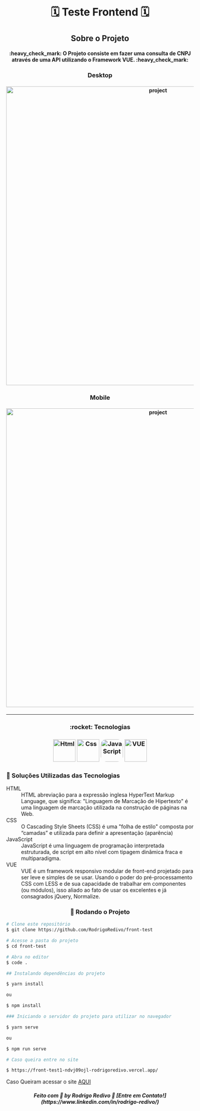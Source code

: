 <!-- ************************************* Title ********************************************* -->

###### <h1 align="center">🗓 Teste Frontend 🗓</h1>

<!-- ************************************* Project ********************************************* -->

<h2 align="center">Sobre o Projeto</h2>

<h4 align="center"> 
	:heavy_check_mark: O Projeto consiste em fazer uma consulta de CNPJ através de uma API utilizando o Framework VUE. :heavy_check_mark:
</h4>

<h3 align="center">Desktop</h3>
<h4 align="center">
	<img alt="project" title="Project" src="" width="800px" />
</h4>

<h3 align="center">Mobile</h3>
<h4 align="center">
	<img alt="project" title="Project" src="" width="800px" />
</h4>

---

<h3 align="center"> 
	:rocket: Tecnologias
</h3>

<h3 align="center">
  <img alt="Html" title="Html" src="https://cdn.pixabay.com/photo/2017/08/05/11/16/logo-2582748_960_720.png" width="60px" />
  <img alt="Css" title="Css" src="https://cdn.pixabay.com/photo/2017/08/05/11/16/logo-2582747_960_720.png" width="60px" />
  <img alt="JavaScript" title="JavaScript" src="https://images.vexels.com/media/users/3/166403/isolated/lists/a5a33bf3004830a2bd581e9fa65de660-icone-da-linguagem-de-programacao-javascript.png" width="60px" style="border-radius: 25%"/>
  <img alt="VUE" title="VUE" src="https://repository-images.githubusercontent.com/106262467/4cbe6700-41c9-11ea-8860-57668b5a0ec2" width="60px" />
</h3>

<h3>🔧 Soluções Utilizadas das Tecnologias</h3>
<dl>
	<dt>HTML</dt>
		<dd>HTML abreviação para a expressão inglesa HyperText Markup Language, que significa: "Linguagem de Marcação de Hipertexto" é uma linguagem de marcação utilizada na construção de páginas na Web. </dd>
	<dt>CSS</dt>
		<dd>O Cascading Style Sheets (CSS) é uma "folha de estilo" composta por “camadas” e utilizada para definir a apresentação (aparência)</dd>
	<dt>JavaScript</dt>
		<dd>JavaScript é uma linguagem de programação interpretada estruturada, de script em alto nível com tipagem dinâmica fraca e multiparadigma.</dd>
	<dt>VUE</dt>
		<dd>VUE é um framework responsivo modular de front-end projetado para ser leve e simples de se usar. Usando o poder do pré-processamento CSS com LESS e de sua capacidade de trabalhar em componentes (ou módulos), isso aliado ao fato de usar os excelentes e já consagrados jQuery, Normalize.</dd>
</dl>

<h3 align="center"> 🎲 Rodando o Projeto</h3>

```bash
# Clone este repositório
$ git clone https://github.com/RodrigoRedivo/front-test

# Acesse a pasta do projeto
$ cd front-test

# Abra no editor
$ code .

## Instalando dependências do projeto

$ yarn install

ou

$ npm install

### Iniciando o servidor do projeto para utilizar no navegador

$ yarn serve

ou

$ npm run serve

# Caso queira entre no site

$ https://front-test1-ndvj09ojl-rodrigoredivo.vercel.app/
```

Caso Queiram acessar o site <a href="https://front-test1-ndvj09ojl-rodrigoredivo.vercel.app/">AQUI</a>

<h5 align="center"> 
Feito com 💜 by Rodrigo Redivo 🤝 [Entre em Contato!](https://www.linkedin.com/in/rodrigo-redivo/)
</h5>
